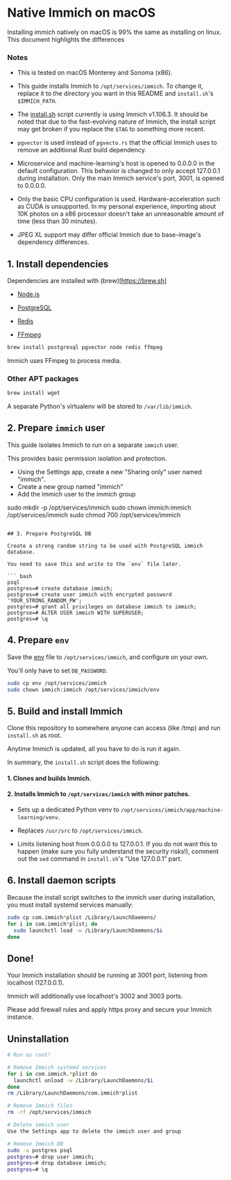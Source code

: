 # Native Immich on macOS

Installing immich natively on macOS is 99% the same as installing on linux. This document highlights the differences

### Notes

 * This is tested on macOS Monterey and Sonoma (x86).

 * This guide installs Immich to `/opt/services/immich`. To change it, replace it to the directory you want in this README and `install.sh`'s `$IMMICH_PATH`.

 * The [install.sh](install.sh) script currently is using Immich v1.106.3. It should be noted that due to the fast-evolving nature of Immich, the install script may get broken if you replace the `$TAG` to something more recent.

 * `pgvector` is used instead of `pgvecto.rs` that the official Immich uses to remove an additional Rust build dependency.

 * Microservice and machine-learning's host is opened to 0.0.0.0 in the default configuration. This behavior is changed to only accept 127.0.0.1 during installation. Only the main Immich service's port, 3001, is opened to 0.0.0.0.

 * Only the basic CPU configuration is used. Hardware-acceleration such as CUDA is unsupported. In my personal experience, importing about 10K photos on a x86 processor doesn't take an unreasonable amount of time (less than 30 minutes).

 * JPEG XL support may differ official Immich due to base-image's dependency differences.

## 1. Install dependencies

Dependencies are installed with (brew)[https://brew.sh]
 * [Node.js](https://github.com/nodesource/distributions)

 * [PostgreSQL](https://www.postgresql.org/download/linux)

 * [Redis](https://redis.io/docs/install/install-redis/install-redis-on-linux)

 * [FFmpeg](https://github.com/FFmpeg/FFmpeg)

``` bash
brew install postgresql pgvector node redis ffmpeg
```

Immich uses FFmpeg to process media.

### Other APT packages

``` bash
brew install wget
```

A separate Python's virtualenv will be stored to `/var/lib/immich`.

## 2. Prepare `immich` user

This guide isolates Immich to run on a separate `immich` user.

This provides basic permission isolation and protection.

* Using the Settings app, create a new "Sharing only" user named "immich".
* Create a new group named "immich"
* Add the immich user to the immich group

sudo mkdir -p /opt/services/immich
sudo chown immich:immich /opt/services/immich
sudo chmod 700 /opt/services/immich
```

## 3. Prepare PostgreSQL DB

Create a strong random string to be used with PostgreSQL immich database.

You need to save this and write to the `env` file later.

``` bash
psql
postgres=# create database immich;
postgres=# create user immich with encrypted password 'YOUR_STRONG_RANDOM_PW';
postgres=# grant all privileges on database immich to immich;
postgrse=# ALTER USER immich WITH SUPERUSER;
postgres=# \q
```

## 4. Prepare `env`

Save the [env](env) file to `/opt/services/immich`, and configure on your own.

You'll only have to set `DB_PASSWORD`.

``` bash
sudo cp env /opt/services/immich
sudo chown immich:immich /opt/services/immich/env
```

## 5. Build and install Immich

Clone this repository to somewhere anyone can access (like /tmp) and run `install.sh` as root.

Anytime Immich is updated, all you have to do is run it again.

In summary, the `install.sh` script does the following:

#### 1. Clones and builds Immich.

#### 2. Installs Immich to `/opt/services/immich` with minor patches.

  * Sets up a dedicated Python venv to `/opt/services/immich/app/machine-learning/venv`.

  * Replaces `/usr/src` to `/opt/services/immich`.

  * Limits listening host from 0.0.0.0 to 127.0.0.1. If you do not want this to happen (make sure you fully understand the security risks!), comment out the `sed` command in `install.sh`'s "Use 127.0.0.1" part.

## 6. Install daemon scripts

Because the install script switches to the immich user during installation, you must install systemd services manually:

``` bash
sudo cp com.immich*plist /Library/LaunchDaemons/
for i in com.immich*plist; do
  sudo launchctl load -w /Library/LaunchDaemons/$i
done
```

## Done!

Your Immich installation should be running at 3001 port, listening from localhost (127.0.0.1).

Immich will additionally use localhost's 3002 and 3003 ports.

Please add firewall rules and apply https proxy and secure your Immich instance.

## Uninstallation

``` bash
# Run as root!

# Remove Immich systemd services
for i in com.immich.*plist do
  launchctl unload -w /Library/LaunchDaemons/$i
done
rm /Library/LaunchDaemons/com.immich*plist

# Remove Immich files
rm -rf /opt/services/immich

# Delete immich user
Use the Settings app to delete the immich user and group

# Remove Immich DB
sudo -u postgres psql
postgres=# drop user immich;
postgres=# drop database immich;
postgres=# \q
```
